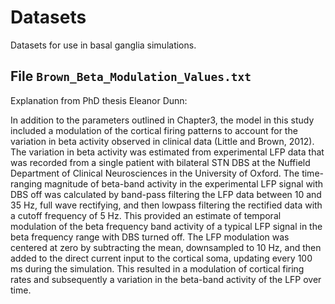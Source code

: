 # Datasets

Datasets for use in basal ganglia simulations.

## File `Brown_Beta_Modulation_Values.txt`

Explanation from PhD thesis Eleanor Dunn:

In addition to the parameters outlined in Chapter3, the model in this study included a modulation of the cortical firing patterns to account for the variation in beta activity observed in
clinical data (Little and Brown, 2012). The variation in beta activity was estimated from experimental
LFP data that was recorded from a single patient with bilateral STN DBS at the
Nuffield Department of Clinical Neurosciences in the University of Oxford. The time-ranging
magnitude of beta-band activity in the experimental LFP signal with DBS off was calculated
by band-pass filtering the LFP data between 10 and 35 Hz, full wave rectifying, and then lowpass
filtering the rectified data with a cutoff frequency of 5 Hz. This provided an estimate of
temporal modulation of the beta frequency band activity of a typical LFP signal in the beta frequency
range with DBS turned off. The LFP modulation was centered at zero by subtracting the
mean, downsampled to 10 Hz, and then added to the direct current input to the cortical soma,
updating every 100 ms during the simulation. This resulted in a modulation of cortical firing
rates and subsequently a variation in the beta-band activity of the LFP over time.